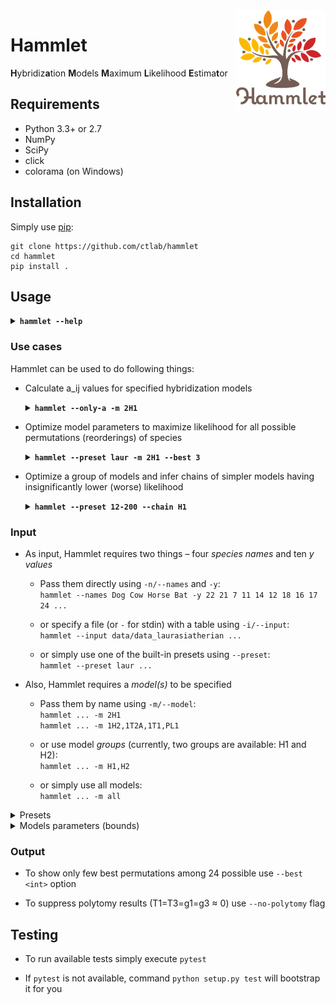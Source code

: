 <img src="logo.png" height="160px" align="right" />

# Hammlet

**H**ybridiz**a**tion **M**odels **M**aximum **L**ikelihood **E**stima**t**or

## Requirements

* Python 3.3+ or 2.7
* NumPy
* SciPy
* click
* colorama (on Windows)

## Installation

Simply use [pip](https://pip.pypa.io/en/stable/quickstart/):

    git clone https://github.com/ctlab/hammlet
    cd hammlet
    pip install .

## Usage

<details>
<summary><b><code>hammlet --help</code></b></summary>

    Usage: hammlet [OPTIONS]

      Hybridization Models Maximum Likelihood Estimator

      Author: Konstantin Chukharev (lipen00@gmail.com)

    Options:
      --preset <preset>              Preset data (laur/12-200/12-200-70-50/5-10/29-8...)
      -i, --input <path|->           File with markers presence/absence data
      -n, --names <name...>          Space-separated list of four species names
      -y <int...>                    Space-separated list of ten y values (y11 y12 y13 y14 y22 y23 y24 y33 y34 y44)
      -r <float...>                  Space-separated list of four r values  [default: 1, 1, 1, 1]
      -m, --model <name...|all>      Comma-separated list of models
      --theta <n0 T1 T3 g1 g3>       Space-separated list of five theta components for a_ij (n0 T1 T3 gamma1 gamma3)
      --chain [H1|H2]                Model group for simplest models computation
      --levels <path|->              File with levels data
      --best <int|all>               Number of best models to show  [default: all]
      --method [SLSQP|L-BFGS-B|TNC]  Optimization method  [default: SLSQP]
      --theta0 <n0 T1 T3 g1 g3>      Space-separated list of five initial theta components (n0 T1 T3 gamma1 gamma3)
      --only-first                   Do calculations only for first (initial) permutation
      --only-permutation <name...>   Do calculations only for given permutation
      --free-permutation             [chain] Use best permutations for each simpler model
      --only-a                       Do only a_ij calculations
      --bootstrap <int>              Bootstrap a_ij values by applying Poisson to the input ys
      --no-polytomy                  Do not show polytomy results
      --show-permutation <name...>   Show morphed y values for given permutation
      -p, --pvalue <float>           p-value for statistical tests  [default: 0.05]
      --debug                        Debug.
      --version                      Show the version and exit.
      -h, --help                     Show this message and exit.

</details>

### Use cases

Hammlet can be used to do following things:

* Calculate a_ij values for specified hybridization models

    <details>
    <summary><b><code>hammlet --only-a -m 2H1</code></b></summary>

        [*] Doing only a_ij calculations...
        [+] Result for model 2H1, permutation [A, B, C, D], theta=(96.0, 0.5, 0.5, 0.5, 0.5), r=(1, 1, 1, 1):
         ij  y_ij ~ij~~y_ij~  a_ij
         11   16   11   16   32.178
         12   16   12   16   28.728
         13   16   13   16   43.413
         14   16   14   16   11.231
         22   16   22   16   18.269
         23   16   23   16    9.322
         24   16   24   16   25.140
         33   16   33   16   10.862
         34   16   34   16    8.546
         44   16   44   16    7.044

    </details>

* Optimize model parameters to maximize likelihood for all possible permutations (reorderings) of species

    <details>
    <summary><b><code>hammlet --preset laur -m 2H1 --best 3</code></b></summary>

        [*] Using preset "laur"
        [*] Species: Dog, Cow, Horse, Bat
        [*] y values: 22 21 7 11 14 12 18 16 17 24
        [*] Optimizing model 2H1...
        [+] Done optimizing model 2H1 in 0.4 s.
        [@] 2H1, TTgg, 1, Cow, Bat, Dog, Horse, LL=292.589, n0=95.495, T1=0.150, T3=0.077, g1=1.000, g3=0.533
        [@] 2H1, TTgg, 2, Dog, Bat, Cow, Horse, LL=292.414, n0=95.447, T1=0.175, T3=0.040, g1=0.917, g3=0.572
        [@] 2H1, TTgg, 3, Bat, Dog, Horse, Cow, LL=292.327, n0=95.717, T1=0.177, T3=0.000, g1=0.468, g3=0.114
        [+] All done in 0.4 s.

    </details>

* Optimize a group of models and infer chains of simpler models having insignificantly lower (worse) likelihood
    <details>
    <summary><b><code>hammlet --preset 12-200 --chain H1</code></b></summary>

        [*] Using preset "12-200"
        [*] Species: A, B, C, D
        [*] y values: 12 12 200 12 12 12 12 12 12 12
        [*] Searching for simplest models from H1...
        [*] Total 3 chain(s):
            2H1 -> 1PH1
            2H1 -> 1H2 -> 1PH1
            2H1 -> 1H3 -> 1PH1
        [+] Done calculating 1 simplest model(s) in 0.8 s.
        [@] 1PH1, 0TNg, 1, A, C, B, D, LL=965.392, n0=132.076, T1=0.000, T3=1.425, g1=0.000, g3=0.935
        [+] All done in 6.7 s.

    </details>

### Input

* As input, Hammlet requires two things – four _species names_ and ten _y values_

    - Pass them directly using `-n/--names` and `-y`:<br>
        `hammlet --names Dog Cow Horse Bat -y 22 21 7 11 14 12 18 16 17 24 ...`

    - or specify a file (or `-` for stdin) with a table using `-i/--input`:<br>
        `hammlet --input data/data_laurasiatherian ...`

    - or simply use one of the built-in presets using `--preset`:<br>
        `hammlet --preset laur ...`

* Also, Hammlet requires a _model(s)_ to be specified

    - Pass them by name using `-m/--model`:<br>
        `hammlet ... -m 2H1`<br>
        `hammlet ... -m 1H2,1T2A,1T1,PL1`

    - or use model _groups_ (currently, two groups are available: H1 and H2):<br>
        `hammlet ... -m H1,H2`

    - or simply use all models:<br>
        `hammlet ... -m all`

<details>
<summary>Presets</summary>

|    Preset    |       Species names       |            y values            |
|:------------:|:-------------------------:|:------------------------------:|
|     laur     |     Dow Cow Horse Bat     |  22 21 7 11 14 12 18 16 17 24  |
|    12-200    |          A B C D          | 12 12 200 12 12 12 12 12 12 12 |
| 12-200-70-50 |          A B C D          | 12 200 12 70 12 12 12 50 12 12 |
|     5-10     |          A B C D          |  5 10 59 3 5 20 68 125 72 10   |

</details>

<details>
<summary>Models parameters (bounds)</summary>

| Name  | Mnemo | T1  | T3  | g1  | g3  |     | Name  | Mnemo | T1  | T3  | g1  | g3  |
|:-----:|:-----:|:---:|:---:|:---:|:---:|:---:|:-----:|:-----:|:---:|:---:|:---:|:---:|
|  2H1  | TTgg  |     |     |     |     |     |  2H2  | TTgg  |     |     |     |     |
|  1H1  | TTg0  |     |     |     |  0  |     | 2HA1  | TTg0  |     |     |     |  0  |
|  1H2  | TT1g  |     |     |  1  |     |     | 2HA2  | TTg1  |     |     |     |  1  |
|  1H3  | TT0g  |     |     |  0  |     |     | 2HB1  | TT0g  |     |     |  0  |     |
|  1H4  | TTg1  |     |     |     |  1  |     | 2HB2  | TT1g  |     |     |  1  |     |
|  1HP  | T0gg  |     |  0  |     |     |     |  2HP  | T0gg  |     |  0  |     |     |
|  1T1  | TT10  |     |     |  1  |  0  |     |  2T1  | TT01  |     |     |  0  |  1  |
|  1T2  | TT00  |     |     |  0  |  0  |     |  2T2  | TT00  |     |     |  0  |  0  |
| 1T2A  | TT01  |     |     |  0  |  1  |     | 2T2A  | TT01  |     |     |  0  |  1  |
| 1T2B  | TT11  |     |     |  1  |  1  |     | 2T2B  | TT11  |     |     |  1  |  1  |
| 1PH1  | 0TNg  |  0  |     | N/D |     |     | 2PH1  | 0TNg  |  0  |     | N/D |     |
| 1PH1A | T01g  |     |  0  |  1  |     |     | 2PH2  | T0g0  |     |  0  |     |  0  |
| 1PH2  | T0g0  |     |  0  |     |  0  |     | 2PH2A | T00g  |     |  0  |  0  |     |
| 1PH3  | T0g1  |     |  0  |     |  1  |     | 2PH2B | T01g  |     |  0  |  1  |     |
|  1P1  | 0TN0  |  0  |     | N/D |  0  |     | 2PH2C | T0g1  |     |  0  |     |  1  |
|  1P2  | T00N  |     |  0  |  0  | N/D |     |  2P1  | 0TN0  |  0  |     | N/D |  0  |
| 1P2A  | 0TN1  |  0  |     | N/D |  1  |     | 2P1A  | 0TN1  |  0  |     | N/D |  1  |
| 1P2B  | T011  |     |  0  |  1  |  1  |     |  2P2  | T000  |     |  0  |  0  |  0  |
|  1P3  | T010  |     |  0  |  1  |  0  |     | 2P2A  | T011  |     |  0  |  1  |  1  |
|  PL1  | 00NN  |  0  |  0  | N/D | N/D |     |  2P3  | T010  |     |  0  |  1  |  0  |
|  PL2  | 00NN  |  0  |  0  | N/D | N/D |     | 2P3A  | T001  |     |  0  |  0  |  1  |

</details>

### Output

* To show only few best permutations among 24 possible use `--best <int>` option

* To suppress polytomy results (T1=T3=g1=g3 &asymp; 0) use `--no-polytomy` flag

## Testing

* To run available tests simply execute `pytest`

* If `pytest` is not available, command `python setup.py test` will bootstrap it for you

